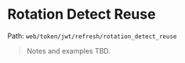 # Rotation Detect Reuse

Path: `web/token/jwt/refresh/rotation_detect_reuse`

> Notes and examples TBD.
